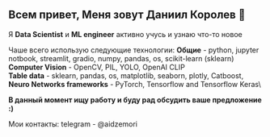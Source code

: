 ## Всем привет, Меня зовут Даниил Королев 👋


Я **Data Scientist** и **ML engineer** активно учусь и узнаю что-то новое


Чаше всего использую следующие технологии:
      **Общие** - python, jupyter notbook, streamlit, gradio, numpy, pandas, os, scikit-learn (sklearn)\
      **Computer Vision** - OpenCV, PIL, YOLO, OpenAI CLIP\
      **Table data** - sklearn, pandas, os, matplotlib, seaborn, plotly, Catboost,\
      **Neuro Networks frameworks** - PyTorch, Tensorflow and Tensorflow Keras\

      

**В данный момент ищу работу и буду рад обсудить ваше предложение :)**

  Мои контакты:
    telegram - @aidzemori
    

      
      
<!--
**Aidze-Mori/Aidze-Mori** is a ✨ _special_ ✨ repository because its `README.md` (this file) appears on your GitHub profile.

Here are some ideas to get you started:

- 🔭 I’m currently working on ...
- 🌱 I’m currently learning ...
- 👯 I’m looking to collaborate on ...
- 🤔 I’m looking for help with ...
- 💬 Ask me about ...
- 📫 How to reach me: ...
- 😄 Pronouns: ...
- ⚡ Fun fact: ...
-->
